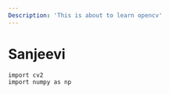 ```yaml
---
Description: 'This is about to learn opencv'
---
```

# Sanjeevi
```
import cv2
import numpy as np

```
